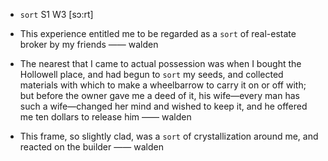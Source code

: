 - `sort` S1 W3 [sɔ:rt]



-  This experience entitled me to be regarded as a `sort` of real-estate broker by my friends —— walden

-  The nearest that I came to actual possession was when I bought the Hollowell place, and had begun to `sort` my seeds, and collected materials with which to make a wheelbarrow to carry it on or off with; but before the owner gave me a deed of it, his wife﻿—every man has such a wife﻿—changed her mind and wished to keep it, and he offered me ten dollars to release him —— walden

-  This frame, so slightly clad, was a `sort` of crystallization around me, and reacted on the builder —— walden